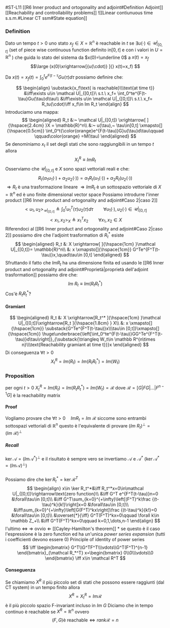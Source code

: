 #ST-L11 [[R6 Inner product and ortogonality and adjoint#Definition Adjoint]]
[[Reachability and controllability problems]]
![[Linear contiunuous time s.s.m.#Linear CT ssm#State equation]]
### Definition
Dato un tempo $t> 0$  uno stato $x_f\in X=\mathbb R^n$ è reachable in $t$ se $\exists u(\cdot)\in\mathcal U|_{[0,t]}$ (set of piece wise continuous function definito in$[0,t]$ e con i valori in $U=\mathbb R^n$ ) che guida lo stato del sistema da $x(0)=\underline 0$ a $x(t)=x_f$
$$\large
(x(0)\xrightarrow[{u(\cdot)} ]{} x(t)=x_f)
$$

Da       $x(t)=x_f(t)=\int_0^te^{F(t-\tau}Gu(\tau)d\tau$    possiamo definire che:

$$
\begin{align}
\substack{x_f\text{ is reachable}\\\text{at time t}}
&\iff\exists u\in \mathcal U|_{[0,t]}\ s.t.\ x_f= \int_0^te^{F(t-\tau}Gu(\tau)d\tau\\
&\iff\exists u\in \mathcal U|_{[0,t]}\ s.t.\ x_f= R_tu(\cdot)\iff x_f\in Im R_t
\end{align}
$$
Introduciamo una mappa:
$$
\begin{aligned}
R_t &:~ \mathcal U|_{[0,t]} \xrightarrow[ ]{\hspace{2.4cm} }X = \mathbb{R}^n\\
    &:~ u(\tau),~ \tau\in[0,t] \xmapsto[]{\hspace{0.5cm}} \int_0^t{\color{orange}e^{F(t-\tau)}G}u(\tau)d\tau\qquad \qquad\color{orange} =M(\tau)
\end{aligned}
$$
Se denominiamo $x_t$ il set degli stati che sono raggiungibili in un tempo $t$ allora 
$$X_t^R\equiv Im R_t$$
Osserviamo che $\mathcal U|_{[0,t]}$ e $X$ sono spazi vettoriali reali e che:
$$R_t(\alpha_1u_1(\cdot)+\alpha_2u_2(\cdot))=\alpha_1R_t(u_1(\cdot))+\alpha_2R_t(u_2(\cdot)) $$
$\Rightarrow R_t$ è una trasformazione lineare
$\Rightarrow Im R_t$  è un sottospazio vettoriale di $X=\mathbb R^n$  ed è uno finite dimensional vector space
Possiamo introdurre l'inner product [[R6 Inner product and ortogonality and adjoint#Caso 2|caso 2]] 
$$
<u_1,u_2>_{\mathcal U|_{[0,t]}}\triangleq\int_0^tu_1^T(\tau)u_2(\tau)d\tau
\qquad \forall u_1(\cdot),u_2(\cdot)\in \mathcal U|_{[0,t]}
$$
$$
<x_1,x_2>_X\triangleq x_1^Tx_2\qquad \forall x_1,x_2\in X
$$
Riferendoci al [[R6 Inner product and ortogonality and adjoint#Caso 2|caso 2]] possiamo dire che l'adjoint trasformation di $R_t^*$ esiste
$$
\begin{aligned}
R_t &: X \xrightarrow[ ]{\hspace{1cm} }\mathcal U|_{[0,t]}= \mathbb{R}^n\\
    &: x \xmapsto[]{\hspace{1cm}} G^Te^{F^T(t-\tau)}x,\quad\tau\in [0,t]
\end{aligned}
$$
Sfruttando il fatto che $ImR_t$ ha una dimensione finita ed usando le [[R6 Inner product and ortogonality and adjoint#Proprietà|proprietà dell'adjoint trasformation]] possiamo dire che:
$$
Im\ R_t\equiv Im(R_tR^*_t)
$$
Cos'è $R_tR^*_t$?
#### Gramiant
$$
\begin{aligned}
R_t &: X \xrightarrow[R_t^* ]{\hspace{1cm} }\mathcal U|_{[0,t]}\xrightarrow[R_t ]{\hspace{1.8cm} } X\\
    &: x \xmapsto[]{\hspace{1cm}} \substack{G^Te^{F^T(t-\tau)}x\\\tau\in [0,t]}\xmapsto[]{\hspace{1cm}}
    \huge\underbrace{\left[\int_0^te^{F(t-\tau)}GG^Te^{F^T(t-\tau)}d\tau\right]}_{\substack{\triangleq W_t\in \mathbb R^{n\times n}\\\text{Reachability gramiant at time t}}}x
\end{aligned}
$$
Di conseguenza  $\forall t>0$
$$
X_t^R =Im(R_t)=Im(R_tR_t^*)=Im(W_t)
$$
### Proposition
per ogni $t>0$ 
$X_t^R=Im(R_t)=Im(R_tR_t^*)=Im(W_t)=\mathcal R$ 
dove $\mathcal R= [ G|FG|...|F^{n-1}G]$  è la reachability matrix
#### Proof 
Vogliamo provare che  $\forall t>0\quad Im R_t=Im\ \mathcal R$ siccome sono entrambi sottospazi vettoriali di $\mathbb R^n$ questo è l'equivalente di provare $(Im\ R_t)^\perp=(Im\ \mathcal R)^\perp$ 

##### Recall
$\ker \mathcal A=(Im \mathcal A^*)^\perp$ e il risultato è sempre vero se invertiamo $\mathcal A$ e $\mathcal A^*$ ($\ker \mathcal A^*=(Im \mathcal A)^\perp$)
#####
Possiamo dire che $\ker R_t^*=\ker \mathcal R^T$
$$
\begin{align}
x\in \ker R_t^*&\iff R_t^*x=0\in\mathcal U|_{[0,t]}\rightarrow\text{zero function}\\
&\iff G^T e^{F^T(t-\tau)}n=0
&\forall\tau\in [0,t]\\
&\iff G^T\sum_{k=0}^{+\infty}\left[(F^T)^k\frac {(t-\tau)^k}{k!}\right]x=0 &\forall\tau\in [0,t]\\
&\iff\sum_{k=0}^{+\infty}\left[G(F^T)^kx\right]\frac {(t-\tau)^k}{k!}=0
&\forall\tau\in [0,t]\\
&\overset{*}{\iff} G^T(F^T)^kx=0\qquad \forall k\in \mathbb Z_+\\
&\iff G^T(F^T)^kx=0\qquad k=0,1,\dots,n-1
\end{align}
$$
	l'ultimo $\iff$ $\Rightarrow$  ovvio $\Leftarrow$ [[Cayley-Hamilton's theorem]]
\* se questo è il caso l'espressione è la zero function ed ha un'unica  *power series expansion* (tutti i coefficienti devono essere $0$) Principle of identity of power series
$$
\iff
\begin{bmatrix}
G^T\\G^TF^T\\\vdots\\G^T(F^T)^{n-1}
\end{bmatrix}_{\mathcal R_*^T}
x=\begin{bmatrix}
0\\0\\\vdots\\0
\end{bmatrix}
\iff x\in \mathcal R^T
$$
#### Conseguenza
Se  chiamiamo  $X^R$ il più piccolo set di stati che possono essere raggiunti (dal CT system) in un tempo finito allora 
$$
X^R=X^R_t=Im \mathcal R 
$$
è il più piccolo spazio F-invariant incluso in $Im\ G$ 
Diciamo che in tempo continuo è reachable se $X^R=\mathbb R^n$ ovvero
$$(F,G)\text{è reachable}\iff rank \mathcal R=n$$
